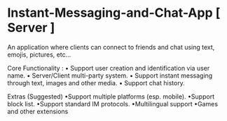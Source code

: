 # Instant-Messaging-and-Chat-App [ Server ]
An application where clients can connect to friends and chat using text, emojis, pictures, etc...

Core Functionality :
• Support user creation and identification
via user name.
• Server/Client multi-party system.
• Support instant messaging through text,
images and other media.
• Support chat history.

Extras (Suggested)
•Support multiple platforms (esp. mobile).
•Support block list.
•Support standard IM protocols.
•Multilingual support
•Games and other extensions
